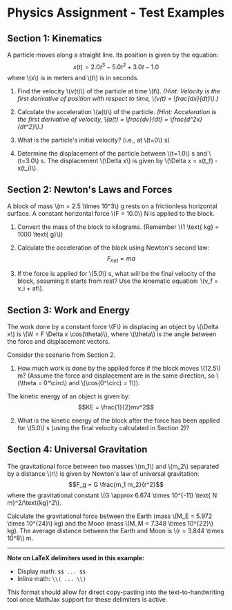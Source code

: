 # Physics Assignment - Test Examples

## Section 1: Kinematics

A particle moves along a straight line. Its position is given by the equation:
$$x(t) = 2.0t^3 - 5.0t^2 + 3.0t - 1.0$$
where \\(x\\) is in meters and \\(t\\) is in seconds.

1. Find the velocity \\(v(t)\\) of the particle at time \\(t\\).
   *(Hint: Velocity is the first derivative of position with respect to time, \\(v(t) = \frac{dx}{dt}\\).)*

2. Calculate the acceleration \\(a(t)\\) of the particle.
   *(Hint: Acceleration is the first derivative of velocity, \\(a(t) = \frac{dv}{dt} = \frac{d^2x}{dt^2}\\).)*

3. What is the particle's initial velocity? (i.e., at \\(t=0\\) s)

4. Determine the displacement of the particle between \\(t=1.0\\) s and \\(t=3.0\\) s.
   The displacement \\(\Delta x\\) is given by \\(\Delta x = x(t_f) - x(t_i)\\).

## Section 2: Newton's Laws and Forces

A block of mass \\(m = 2.5 \times 10^3\\) g rests on a frictionless horizontal surface. A constant horizontal force \\(F = 10.0\\) N is applied to the block.

1. Convert the mass of the block to kilograms. (Remember \\(1 \text{ kg} = 1000 \text{ g}\\))

2. Calculate the acceleration of the block using Newton's second law:
   $$F_{net} = ma$$

3. If the force is applied for \\(5.0\\) s, what will be the final velocity of the block, assuming it starts from rest?
   Use the kinematic equation: \\(v_f = v_i + at\\).

## Section 3: Work and Energy

The work done by a constant force \\(F\\) in displacing an object by \\(\Delta x\\) is \\(W = F \Delta x \cos(\theta)\\), where \\(\theta\\) is the angle between the force and displacement vectors.

Consider the scenario from Section 2.
1. How much work is done by the applied force if the block moves \\(12.5\\) m? (Assume the force and displacement are in the same direction, so \\(\theta = 0^\circ\\) and \\(\cos(0^\circ) = 1\\)).

The kinetic energy of an object is given by:
$$KE = \frac{1}{2}mv^2$$

2. What is the kinetic energy of the block after the force has been applied for \\(5.0\\) s (using the final velocity calculated in Section 2)?

## Section 4: Universal Gravitation

The gravitational force between two masses \\(m_1\\) and \\(m_2\\) separated by a distance \\(r\\) is given by Newton's law of universal gravitation:
$$F_g = G \frac{m_1 m_2}{r^2}$$
where the gravitational constant \\(G \approx 6.674 \times 10^{-11} \text{ N m}^2/\text{kg}^2\\).

Calculate the gravitational force between the Earth (mass \\(M_E = 5.972 \times 10^{24}\\) kg) and the Moon (mass \\(M_M = 7.348 \times 10^{22}\\) kg). The average distance between the Earth and Moon is \\(r = 3.844 \times 10^8\\) m.

---

**Note on LaTeX delimiters used in this example:**
- Display math: `$$ ... $$`
- Inline math: `\\( ... \\)`

This format should allow for direct copy-pasting into the text-to-handwriting tool once MathJax support for these delimiters is active.
